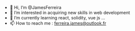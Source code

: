 - 👋 Hi, I’m @JamesFerreira
- 👀 I’m interested in acquiring new skills in web development 
- 🌱 I’m currently learning react, solidity, vue js ...
- 📫 How to reach me : ferreira.james@outlook.fr

<!---
JamesFerreira/JamesFerreira is a ✨ special ✨ repository because its `README.md` (this file) appears on your GitHub profile.
You can click the Preview link to take a look at your changes.
--->

